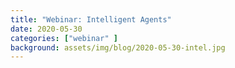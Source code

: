 ```yaml
---
title: "Webinar: Intelligent Agents"
date: 2020-05-30
categories: ["webinar" ]
background: assets/img/blog/2020-05-30-intel.jpg
---
```



<!-- [Register here](https://www.eventbrite.com/e/intelligent-agents-tickets-106474066800) -->


